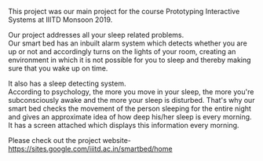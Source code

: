 This project was our main project for the course Prototyping Interactive Systems at IIITD Monsoon 2019.

Our project addresses all your sleep related problems. <br />
Our smart bed has an inbuilt alarm system which detects whether you are up or not and accordingly turns on the lights of your room, creating an environment in which it is not possible for you to sleep and thereby making sure that you wake up on time. <br />

It also has a sleep detecting system. <br />
According to psychology, the more you move in your sleep, the more you're subconsciously awake and the more your sleep is disturbed. That's why our smart bed checks the movement of the person sleeping for the entire night and gives an approximate idea of how deep his/her sleep is every morning. It has a screen attached which displays this information every morning.




Please check out the project website-
https://sites.google.com/iiitd.ac.in/smartbed/home

